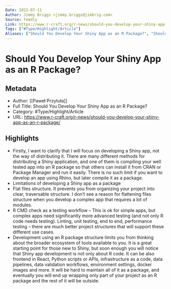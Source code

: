 ```yaml
---
Date: 2022-07-11
Author: Jimmy Briggs <jimmy.briggs@jimbrig.com>
Source: feedly
Link: https://www.r-craft.org/r-news/should-you-develop-your-shiny-app-as-an-r-package/
Tags: ["#Type/Highlight/Article"]
Aliases: ["Should You Develop Your Shiny App as an R Package?", "Should You Develop Your Shiny App as an R Package?"]
---
```

# Should You Develop Your Shiny App as an R Package?

## Metadata
- Author: [[Paweł Przytuła]]
- Full Title: Should You Develop Your Shiny App as an R Package?
- Category: #Type/Highlight/Article
- URL: https://www.r-craft.org/r-news/should-you-develop-your-shiny-app-as-an-r-package/

## Highlights
- Firstly, I want to clarify that I will focus on developing a Shiny app, not the way of distributing it. There are many different methods for distributing a Shiny application, and one of them is compiling your well tested app into an R package so that others can install it from CRAN or Package Manager and run it easily. There is no such limit if you want to develop an app using Rhino, but later compile it as a package.
- Limitations of developing a Shiny app as a package
- Flat files structure. It prevents you from organizing your project into clear, traversable structure. I don’t see a reason for flattening files structure when you develop a complex app that requires a lot of modules.
- R CMD check as a testing workflow – This is ok for simple apps, but complex apps need significantly more advanced testing (and not only R code needs testing). Linting, unit testing, end to end, performance testing – there are much better project structures that will support these different use cases.
- Development using an R package structure limits you from thinking about the broader ecosystem of tools available to you. It is a great starting point for those new to Shiny, but soon enough you will notice that Shiny app development is not only about R code. It can be also frontend in React, Python scripts or APIs, infrastructure as a code, data pipelines, data validation workflows, environment settings, docker images and more. It will be hard to maintain all of it as a package, and eventually you will end up wrapping only part of your project as an R package and the rest of it will be outside.
